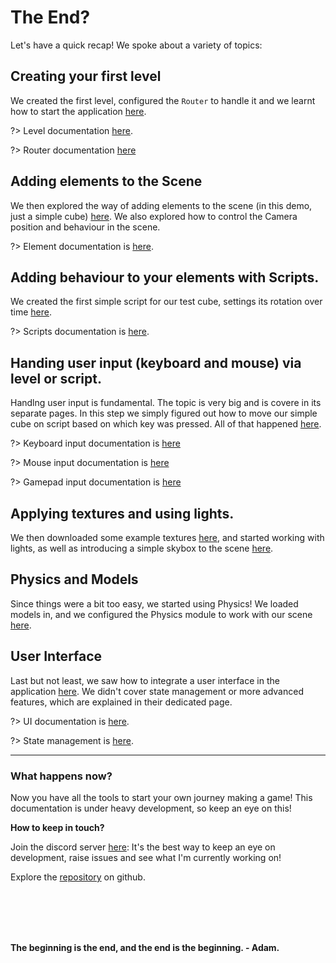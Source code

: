 # The End?

Let's have a quick recap! We spoke about a variety of topics:

## Creating your first level

We created the first level, configured the `Router` to handle it and we learnt how to start the application [here](/engine/getting-started/creating-first-level.md).

?> Level documentation [here](/engine/advanced/core/level.md).

?> Router documentation [here](/engine/advanced/router.md)

## Adding elements to the Scene

We then explored the way of adding elements to the scene (in this demo, just a simple cube) [here](/engine/getting-started/hello-cube.md). We also explored how to control the Camera position and behaviour in the scene.

?> Element documentation is [here](/engine/advanced/core/element.md).

## Adding behaviour to your elements with Scripts.

We created the first simple script for our test cube, settings its rotation over time [here](/engine/getting-started/scripts.md).

?> Scripts documentation is [here](/engine/advanced/scripting/scripts.md).

## Handing user input (keyboard and mouse) via level or script.

Handlng user input is fundamental. The topic is very big and is covere in its separate pages. In this step we simply figured out how to move our simple cube on script based on which key was pressed. All of that happened [here](/engine/getting-starte/handling-input.md).

?> Keyboard input documentation is [here](/engine/advanced/input/keyboard.md)

?> Mouse input documentation is [here](/engine/advanced/input/mouse.md)

?> Gamepad input documentation is [here](/engine/advanced/input/gamepad.md)

## Applying textures and using lights.

We then downloaded some example textures [here](/engine/getting-started/applying-textures.md), and started working with lights, as well as introducing a simple skybox to the scene [here](/engine/getting-started/lights_and_skybox.md).

## Physics and Models

Since things were a bit too easy, we started using Physics! We loaded models in, and we configured the Physics module to work with our scene [here](/engine/getting-started/physics.md).

## User Interface

Last but not least, we saw how to integrate a user interface in the application [here](/engine/getting-started/ui.md). We didn't cover state management or more advanced features, which are explained in their dedicated page.

?> UI documentation is [here](/engine/advanced/ui.md).

?> State management is [here](/engine/advanced/state_management.md).

---

### What happens now?

Now you have all the tools to start your own journey making a game! This documentation is under heavy development, so keep an eye on this!

**How to keep in touch?**

Join the discord server [here](https://discord.gg/YvyMRcvd77): It's the best way to keep an eye on development, raise issues and see what I'm currently working on!

Explore the [repository](https://github.com/MageStudio/Mage) on github.

</br>
</br>
</br>
</br>

**The beginning is the end, and the end is the beginning. - Adam.**
